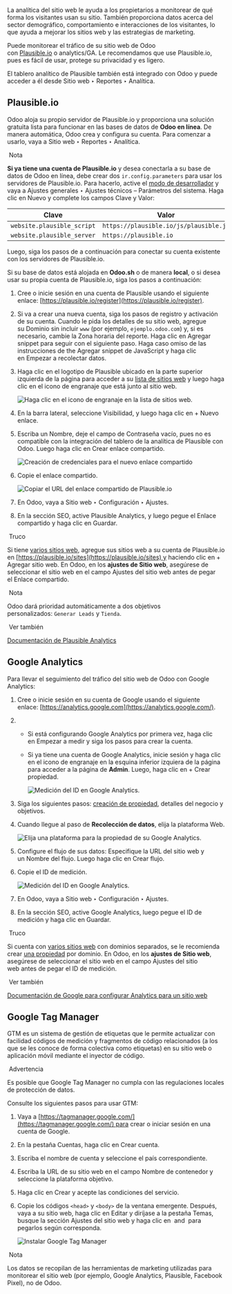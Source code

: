 La analítica del sitio web le ayuda a los propietarios a monitorear de qué forma los visitantes usan su sitio. También proporciona datos acerca del sector demográfico, comportamiento e interacciones de los visitantes, lo que ayuda a mejorar los sitios web y las estrategias de marketing.

Puede monitorear el tráfico de su sitio web de Odoo con [Plausible.io](https://www.odoo.com/documentation/17.0/es/applications/websites/website/reporting/analytics.html#analytics-plausible) o analytics/GA. Le recomendamos que use Plausible.io, pues es fácil de usar, protege su privacidad y es ligero.

El tablero analítico de Plausible también está integrado con Odoo y puede acceder a él desde Sitio web ‣ Reportes ‣ Analítica.

## Plausible.io[](https://www.odoo.com/documentation/17.0/es/applications/websites/website/reporting/analytics.html#plausible-io "Enlazar permanentemente con este título")

Odoo aloja su propio servidor de Plausible.io y proporciona una solución gratuita lista para funcionar en las bases de datos de **Odoo en línea**. De manera automática, Odoo crea y configura su cuenta. Para comenzar a usarlo, vaya a Sitio web ‣ Reportes ‣ Analítica.

 Nota

**Si ya tiene una cuenta de Plausible.io** y desea conectarla a su base de datos de Odoo en línea, debe crear dos `ir.config.parameters` para usar los servidores de Plausible.io. Para hacerlo, active el [modo de desarrollador](https://www.odoo.com/documentation/17.0/es/applications/general/developer_mode.html#developer-mode) y vaya a Ajustes generales ‣ Ajustes técnicos – Parámetros del sistema. Haga clic en Nuevo y complete los campos Clave y Valor:

|Clave|Valor|
|---|---|
|`website.plausible_script`|`https://plausible.io/js/plausible.js`|
|`website.plausible_server`|`https://plausible.io`|

Luego, siga los pasos de a continuación para conectar su cuenta existente con los servidores de Plausible.io.

Si su base de datos está alojada en **Odoo.sh** o de manera **local**, o si desea usar su propia cuenta de Plausible.io, siga los pasos a continuación:

1. Cree o inicie sesión en una cuenta de Plausible usando el siguiente enlace: [https://plausible.io/register](https://plausible.io/register).
    
2. Si va a crear una nueva cuenta, siga los pasos de registro y activación de su cuenta. Cuando le pida los detalles de su sitio web, agregue su Dominio sin incluir `www` (por ejemplo, `ejemplo.odoo.com`) y, si es necesario, cambie la Zona horaria del reporte. Haga clic en Agregar snippet para seguir con el siguiente paso. Haga caso omiso de las instrucciones de the Agregar snippet de JavaScript y haga clic en Empezar a recolectar datos.
    
3. Haga clic en el logotipo de Plausible ubicado en la parte superior izquierda de la página para acceder a su [lista de sitios web](https://plausible.io/sites) y luego haga clic en el icono de engranaje que está junto al sitio web.
    
    ![Haga clic en el icono de engranaje en la lista de sitios web.](https://www.odoo.com/documentation/17.0/es/_images/plausible-gear-icon.png)
    
4. En la barra lateral, seleccione Visibilidad, y luego haga clic en + Nuevo enlace.
    
5. Escriba un Nombre, deje el campo de Contraseña vacío, pues no es compatible con la integración del tablero de la analítica de Plausible con Odoo. Luego haga clic en Crear enlace compartido.
    
    ![Creación de credenciales para el nuevo enlace compartido](https://www.odoo.com/documentation/17.0/es/_images/plausible-create-sharedlink.png)
    
6. Copie el enlace compartido.
    
    ![Copiar el URL del enlace compartido de Plausible.io](https://www.odoo.com/documentation/17.0/es/_images/plausible-copy-sharedlink.png)
    
7. En Odoo, vaya a Sitio web ‣ Configuración ‣ Ajustes.
    
8. En la sección SEO, active Plausible Analytics, y luego pegue el Enlace compartido y haga clic en Guardar.
    

 Truco

Si tiene [varios sitios web](https://www.odoo.com/documentation/17.0/es/applications/websites/website/configuration/multi_website.html), agregue sus sitios web a su cuenta de Plausible.io en [https://plausible.io/sites](https://plausible.io/sites) y haciendo clic en + Agregar sitio web. En Odoo, en los **ajustes de Sitio web**, asegúrese de seleccionar el sitio web en el campo Ajustes del sitio web antes de pegar el Enlace compartido.

 Nota

Odoo dará prioridad automáticamente a dos objetivos personalizados: `Generar Leads` y `Tienda`.

 Ver también

[Documentación de Plausible Analytics](https://plausible.io/docs)

## Google Analytics[](https://www.odoo.com/documentation/17.0/es/applications/websites/website/reporting/analytics.html#google-analytics "Enlazar permanentemente con este título")

Para llevar el seguimiento del tráfico del sitio web de Odoo con Google Analytics:

1. Cree o inicie sesión en su cuenta de Google usando el siguiente enlace: [https://analytics.google.com](https://analytics.google.com/).
    
2. - Si está configurando Google Analytics por primera vez, haga clic en Empezar a medir y siga los pasos para crear la cuenta.
        
    - Si ya tiene una cuenta de Google Analytics, inicie sesión y haga clic en el icono de engranaje en la esquina inferior izquiera de la página para acceder a la página de **Admin**. Luego, haga clic en + Crear propiedad.
        
        ![Medición del ID en Google Analytics.](https://www.odoo.com/documentation/17.0/es/_images/GA-add-property.png)
        
3. Siga los siguientes pasos: [creación de propiedad](https://support.google.com/analytics/answer/9304153?hl=en/&visit_id=638278591144564289-3612494643&rd=2#property), detalles del negocio y objetivos.
    
4. Cuando llegue al paso de **Recolección de datos**, elija la plataforma Web.
    
    ![Elija una plataforma para la propiedad de su Google Analytics.](https://www.odoo.com/documentation/17.0/es/_images/GA-platform.png)
    
5. Configure el flujo de sus datos: Especifique la URL del sitio web y un Nombre del flujo. Luego haga clic en Crear flujo.
    
6. Copie el ID de medición.
    
    ![Medición del ID en Google Analytics.](https://www.odoo.com/documentation/17.0/es/_images/GA-measurement-id.png)
    
7. En Odoo, vaya a Sitio web ‣ Configuración ‣ Ajustes.
    
8. En la sección SEO, active Google Analytics, luego pegue el ID de medición y haga clic en Guardar.
    

 Truco

Si cuenta con [varios sitios web](https://www.odoo.com/documentation/17.0/es/applications/websites/website/configuration/multi_website.html) con dominios separados, se le recomienda crear [una propiedad](https://support.google.com/analytics/answer/9304153?hl=en/&visit_id=638278591144564289-3612494643&rd=2#property) por dominio. En Odoo, en los **ajustes de Sitio web**, asegúrese de seleccionar el sitio web en el campo Ajustes del sitio web antes de pegar el ID de medición.

 Ver también

[Documentación de Google para configurar Analytics para un sitio web](https://support.google.com/analytics/answer/1008015?hl=en/)

## Google Tag Manager[](https://www.odoo.com/documentation/17.0/es/applications/websites/website/reporting/analytics.html#google-tag-manager "Enlazar permanentemente con este título")

GTM es un sistema de gestión de etiquetas que le permite actualizar con facilidad códigos de medición y fragmentos de código relacionados (a los que se les conoce de forma colectiva como etiquetas) en su sitio web o aplicación móvil mediante el inyector de código.

 Advertencia

Es posible que Google Tag Manager no cumpla con las regulaciones locales de protección de datos.

Consulte los siguientes pasos para usar GTM:

1. Vaya a [https://tagmanager.google.com/](https://tagmanager.google.com/) para crear o iniciar sesión en una cuenta de Google.
    
2. En la pestaña Cuentas, haga clic en Crear cuenta.
    
3. Escriba el nombre de cuenta y seleccione el país correspondiente.
    
4. Escriba la URL de su sitio web en el campo Nombre de contenedor y seleccione la plataforma objetivo.
    
5. Haga clic en Crear y acepte las condiciones del servicio.
    
6. Copie los códigos `<head>` y `<body>` de la ventana emergente. Después, vaya a su sitio web, haga clic en Editar y diríjase a la pestaña Temas, busque la sección Ajustes del sitio web y haga clic en <head> and </body> para pegarlos según corresponda.
    
    ![Instalar Google Tag Manager](https://www.odoo.com/documentation/17.0/es/_images/gtm-codes.png)
    

 Nota

Los datos se recopilan de las herramientas de marketing utilizadas para monitorear el sitio web (por ejemplo, Google Analytics, Plausible, Facebook Pixel), no de Odoo.